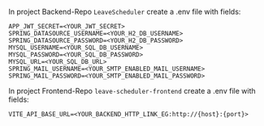 In project Backend-Repo `LeaveScheduler` create a .env file with fields:

    APP_JWT_SECRET=<YOUR_JWT_SECRET>
    SPRING_DATASOURCE_USERNAME=<YOUR_H2_DB_USERNAME>
    SPRING_DATASOURCE_PASSWORD=<YOUR_H2_DB_PASSWORD>
    MYSQL_USERNAME=<YOUR_SQL_DB_USERNAME>
    MYSQL_PASSWORD=<YOUR_SQL_DB_PASSWORD>
    MYSQL_URL=<YOUR_SQL_DB_URL>
    SPRING_MAIL_USERNAME=<YOUR_SMTP_ENABLED_MAIL_USERNAME>
    SPRING_MAIL_PASSWORD=<YOUR_SMTP_ENABLED_MAIL_PASSWORD>

In project Frontend-Repo `leave-scheduler-frontend` create a .env file with fields:

    VITE_API_BASE_URL=<YOUR_BACKEND_HTTP_LINK_EG:http://{host}:{port}>
